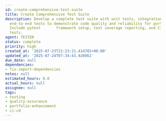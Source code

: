 ```yaml
---
id: create-comprehensive-test-suite
title: Create Comprehensive Test Suite
description: Develop a complete test suite with unit tests, integration tests, and
  end-to-end tests to demonstrate code quality and reliability for portfolio showcase.
  Include pytest       framework setup, test coverage reporting, and CI/CD integration
  tests.
agent: TESTER
status: complete
priority: high
created_at: '2025-07-23T21:23:21.414702+00:00'
updated_at: '2025-07-24T07:34:43.920861'
due_date: null
dependencies:
- fix-import-dependencies
notes: null
estimated_hours: 8.0
actual_hours: null
assignee: null
tags:
- testing
- quality-assurance
- portfolio-enhancement
- ci-cd
---
```


